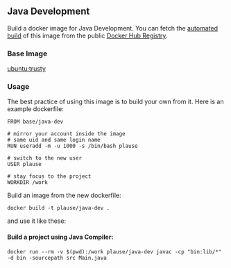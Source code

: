 ## Java Development

Build a docker image for Java Development.
You can fetch the [automated build](https://registry.hub.docker.com/u/plause/java-dev/) of this image
from the public [Docker Hub Registry](https://registry.hub.docker.com/).

### Base Image

[ubuntu:trusty](https://registry.hub.docker.com/_/ubuntu/)

### Usage

The best practice of using this image is to build your own from it.
Here is an example dockerfile:

    FROM base/java-dev

    # mirror your account inside the image
    # same uid and same login name
    RUN useradd -m -u 1000 -s /bin/bash plause

    # switch to the new user
    USER plause

    # stay focus to the project
    WORKDIR /work

Build an image from the new dockerfile:

    docker build -t plause/java-dev .

and use it like these:

#### Build a project using Java Compiler:

    docker run --rm -v $(pwd):/work plause/java-dev javac -cp "bin:lib/*" -d bin -sourcepath src Main.java
